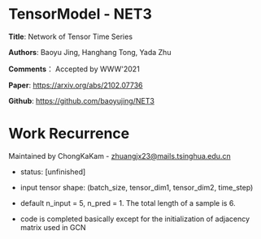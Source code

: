 # TensorModel - NET3
**Title**: Network of Tensor Time Series

**Authors**: Baoyu Jing, Hanghang Tong, Yada Zhu

**Comments**： Accepted by WWW'2021

**Paper**: https://arxiv.org/abs/2102.07736

**Github**: https://github.com/baoyujing/NET3

# Work Recurrence

Maintained by ChongKaKam - zhuangjx23@mails.tsinghua.edu.cn

+ status: [unfinished]

+ input tensor shape: (batch_size, tensor_dim1, tensor_dim2, time_step)

+ default n_input = 5, n_pred = 1. The total length of a sample is 6.

+ code is completed basically except for the initialization of adjacency matrix used in GCN